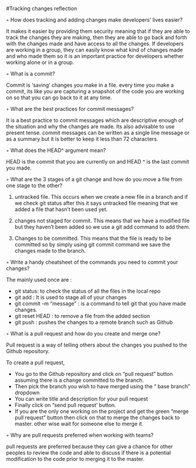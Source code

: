 #Tracking changes reflection

◦ How does tracking and adding changes make developers' lives easier?

  It makes it easier by providing them security meaning that if they are able to track the changes they are making, then they are able to go back and forth with the changes made and have access to all the changes. If developers are working in a group, they can easily know what kind of changes made and who made them so it is an important practice for developers whether working alone or in a group.

◦ What is a commit?

  Commit is ‘saving’ changes you make in a file. every time you make a commit, its like you are capturing a snapshot of the code you are working on so that you can go back to it at any time.

◦ What are the best practices for commit messages?

  It is a best practice to commit messages which are descriptive enough of the situation and why the changes are made. Its also advisable to use present tense. commit messages can be written as a single line message or as a summary but it is better to keep it less than 72 characters.

◦ What does the HEAD^ argument mean?

  HEAD is the commit that you are currently on and HEAD ^ is the last commit you made.

◦ What are the 3 stages of a git change and how do you move a file from one stage to the other?

  1) untracked file. This occurs when we create a new file in a branch and if we check git status after this it says untracked file meaning that we added a file that hasn’t been used yet.

  2) changes not staged for commit. This means that we have a modified file but they haven’t been added so we use a git add command to add them.

   3) Changes to be committed. This means that the file is ready to be committed so by simply using git commit command we save the changes made to the branch.

◦ Write a handy cheatsheet of the commands you need to commit your changes?

   The mainly used once are :
- git status: to check the status of all the files in the local repo
- git add : It is used to stage all of your changes
- git commit -m “message” : is a command to tell git that you have made changes.
- git reset HEAD : to remove a file from the added section
- git push : pushes the changes to a remote branch such as Github

◦ What is a pull request and how do you create and merge one?

  Pull request is a way of telling others about the changes you pushed to the Github repository.

  To create a pull request,
- You go to the Github repository and click on  “pull request” button assuming there is a change committed to the branch.
- Then pick the branch you wish to have merged using the “ base branch” dropdown
- You can write title and description for your pull request
- Finally click on “send pull request’ button.
- If you are the only one working on the project and get the green “merge pull request” button then click on that to merge the changes back to master. other wise wait for someone else to merge it.

◦ Why are pull requests preferred when working with teams?

  pull requests are preferred because they can give a chance for other peoples to review the code and able to discuss if there is a potential modification to the code prior to merging it to the master.
